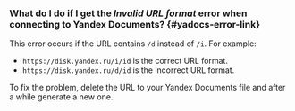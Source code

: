 ### What do I do if I get the _Invalid URL format_ error when connecting to Yandex Documents? {#yadocs-error-link}

This error occurs if the URL contains `/d` instead of `/i`. For example:

* `https://disk.yandex.ru/i/id` is the correct URL format.
* `https://disk.yandex.ru/d/id` is the incorrect URL format.

To fix the problem, delete the URL to your Yandex Documents file and after a while generate a new one.
